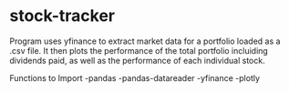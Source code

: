 # stock-tracker
Program uses yfinance to extract market data for a portfolio loaded as a .csv file.
It then plots the performance of the total portfolio incluiding dividends paid, as well as the performance of each individual stock.

Functions to Import
-pandas
-pandas-datareader
-yfinance
-plotly